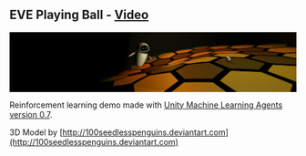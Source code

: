 ## EVE Playing Ball - [Video](https://www.youtube.com/watch?v=WCel8SZSln4)

<img src="images/banner.png" align="middle" width="1920"/>

Reinforcement learning demo made with [Unity Machine Learning Agents](https://github.com/Unity-Technologies/ml-agents) [version 0.7](https://github.com/Unity-Technologies/ml-agents/releases/tag/0.7.0).

3D Model by [http://100seedlesspenguins.deviantart.com](http://100seedlesspenguins.deviantart.com)
